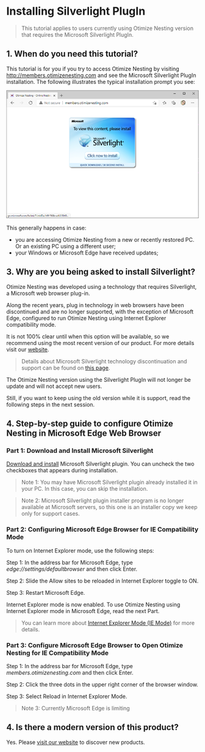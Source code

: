 Installing Silverlight PlugIn
===============

> This tutorial applies to users currently using Otimize Nesting version that requires the Microsoft Silverlight PlugIn.

## 1. When do you need this tutorial?

This tutorial is for you if you try to access Otimize Nesting by visiting http://members.otimizenesting.com and see the Microsoft Silverlight PlugIn installation. The following illustrates the typical installation prompt you see:

![Microsoft Silverlight PlugIn Missing](instalacaoSilverlight/missingSilverlightPlugIn.png)

This generally happens in case:
* you are accessing Otimize Nesting from a new or recently restored PC. Or an existing PC using a different user;
* your Windows or Microsoft Edge have received updates;

## 3. Why are you being asked to install Silverlight?

Otimize Nesting was developed using a technology that requires Silverlight, a Microsoft web browser plug-in.

Along the recent years, plug in technology in web browsers have been discontinued and are no longer supported, with the exception of Microsoft Edge, configured to run Otimize Nesting using Internet Explorer compatibility mode.

It is not 100% clear until when this option will be available, so we recommend using the most recent version of our product. For more details visit our [website](https://www.otimizenesting.com).

> Details about Microsoft Silverlight technology discontinuation and support can be found on [this page](https://support.microsoft.com/en-us/windows/silverlight-end-of-support-0a3be3c7-bead-e203-2dfd-74f0a64f1788).

The Otimize Nesting version using the Silverlight PlugIn will not longer be update and will not accept new users.

Still, if you want to keep using the old version while it is support, read the following steps in the next session.

## 4. Step-by-step guide to configure Otimize Nesting in Microsoft Edge Web Browser

### Part 1: Download and Install Microsoft Silverlight

[Download and install](https://otimizenesting.blob.core.windows.net/download/Silverlight_x64.exe) Microsoft Silverlight plugin. You can uncheck the two checkboxes that appears during installation. 

> Note 1: You may have Microsoft Silverlight plugin already installed it in your PC. In this case, you can skip the installation.

> Note 2: Microsoft Silverlight plugin installer program is no longer available at Microsoft servers, so this one is an installer copy we keep only for support cases.

### Part 2: Configuring Microsoft Edge Browser for IE Compatibility Mode

To turn on Internet Explorer mode, use the following steps:

Step 1: In the address bar for Microsoft Edge, type *edge://settings/defaultbrowser* and then click Enter.

Step 2: Slide the Allow sites to be reloaded in Internet Explorer toggle to ON.

Step 3: Restart Microsoft Edge.

Internet Explorer mode is now enabled. To use Otimize Nesting using Internet Explorer mode in Microsoft Edge, read the next Part.

> You can learn more about [Internet Explorer Mode (IE Mode)](https://support.microsoft.com/en-us/microsoft-edge/internet-explorer-mode-in-microsoft-edge-6604162f-e38a-48b2-acd2-682dbac6f0de) for more details.

### Part 3: Configure Microsoft Edge Browser to Open Otimize Nesting for IE Compatibility Mode

Step 1: In the address bar for Microsoft Edge, type *members.otimizenesting.com* and then click Enter.

Step 2: Click the three dots in the upper right corner of the browser window.

Step 3: Select Reload in Internet Explorer Mode.

> Note 3: Currently Microsoft Edge is limiting 

## 4. Is there a modern version of this product?

Yes. Please [visit our website](www.otimizenesting.com) to discover new products.